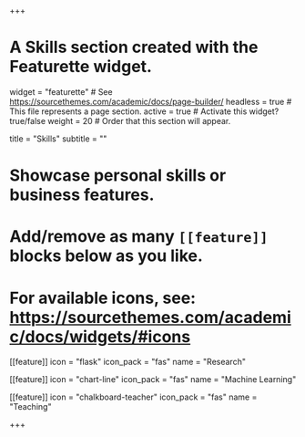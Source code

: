 +++
# A Skills section created with the Featurette widget.
widget = "featurette"  # See https://sourcethemes.com/academic/docs/page-builder/
headless = true  # This file represents a page section.
active = true  # Activate this widget? true/false
weight = 20  # Order that this section will appear.

title = "Skills"
subtitle = ""

# Showcase personal skills or business features.
#
# Add/remove as many `[[feature]]` blocks below as you like.
#
# For available icons, see: https://sourcethemes.com/academic/docs/widgets/#icons


[[feature]]
  icon = "flask"
  icon_pack = "fas"
  name = "Research"

[[feature]]
  icon = "chart-line"
  icon_pack = "fas"
  name = "Machine Learning"

[[feature]]
  icon = "chalkboard-teacher"
  icon_pack = "fas"
  name = "Teaching"

+++
